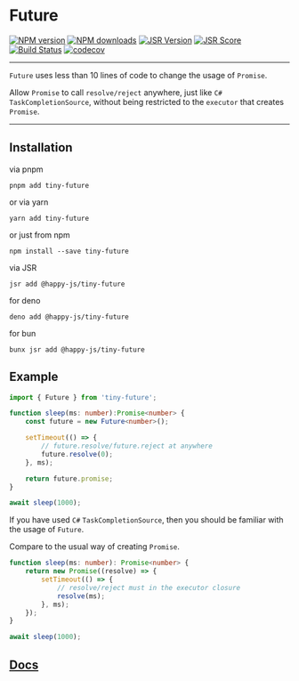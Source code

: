 # Future

[![NPM version](https://img.shields.io/npm/v/tiny-future.svg)](https://npmjs.org/package/tiny-future)
[![NPM downloads](https://badgen.net/npm/dm/tiny-future)](https://npmjs.org/package/tiny-future)
[![JSR Version](https://jsr.io/badges/@happy-js/tiny-future)](https://jsr.io/@happy-js/tiny-future)
[![JSR Score](https://jsr.io/badges/@happy-js/tiny-future/score)](https://jsr.io/@happy-js/tiny-future/score)
[![Build Status](https://github.com/jiangjie/tiny-future/actions/workflows/test.yml/badge.svg)](https://github.com/jiangjie/tiny-future/actions/workflows/test.yml)
[![codecov](https://codecov.io/gh/JiangJie/tiny-future/graph/badge.svg)](https://codecov.io/gh/JiangJie/tiny-future)

---

`Future` uses less than 10 lines of code to change the usage of `Promise`.

Allow `Promise` to call `resolve/reject` anywhere, just like `C#` `TaskCompletionSource`, without being restricted to the `executor` that creates `Promise`.

---

## Installation

via pnpm

```
pnpm add tiny-future
```

or via yarn

```
yarn add tiny-future
```

or just from npm

```
npm install --save tiny-future
```

via JSR

```
jsr add @happy-js/tiny-future
```

for deno

```
deno add @happy-js/tiny-future
```

for bun

```
bunx jsr add @happy-js/tiny-future
```

## Example

```ts
import { Future } from 'tiny-future';

function sleep(ms: number):Promise<number> {
    const future = new Future<number>();

    setTimeout(() => {
        // future.resolve/future.reject at anywhere
        future.resolve(0);
    }, ms);

    return future.promise;
}

await sleep(1000);
```

If you have used `C#` `TaskCompletionSource`, then you should be familiar with the usage of `Future`.

Compare to the usual way of creating `Promise`.

```ts
function sleep(ms: number): Promise<number> {
    return new Promise((resolve) => {
        setTimeout(() => {
            // resolve/reject must in the executor closure
            resolve(ms);
        }, ms);
    });
}

await sleep(1000);
```

## [Docs](docs/README.md)